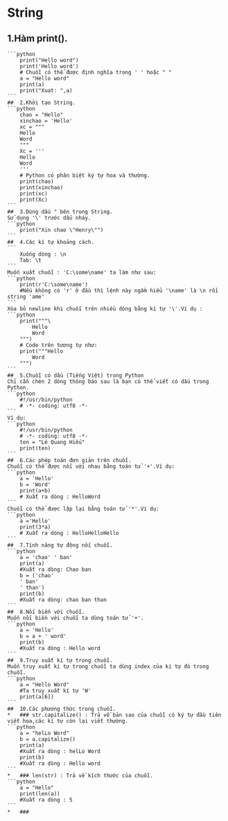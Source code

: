 # String
## 1.Hàm print().
	```python
		print("Hello word")
		print('Hello word')
		# Chuỗi có thể được định nghĩa trong ' ' hoặc " "
		a = "Hello word"
		print(a)
		print("Xuat: ",a)
	```
	##	2.Khởi tạo String.
	```python
		chao = "Hello"
		xinchao = 'Hello'
		xc = """
		Hello 
		Word
		"""
		Xc = '''
		Hello
		Word
		'''
		# Python có phân biệt ký tự hoa và thường.
		print(chao)
		print(xinchao)
		print(xc)
		print(Xc)
	```
	##	3.Dùng dấu " bên trong String.
	Sử dụng '\' trước dấu nháy.  
	```python
		print("Xin chao \"Henry\"")
	```
	##	4.Các kí tự khoảng cách.
	```
		Xuống dòng : \n  
		Tab: \t 
	```
	Muốn xuất chuỗi : 'C:\some\name' ta làm như sau:  
	```python
		print(r'C:\some\name')
		#Nếu không có 'r' ở đầu thì lệnh này ngầm hiểu '\name' là \n rồi string 'ame'
	```
	Xóa bỏ newline khi chuỗi trên nhiều dòng bằng kí tự '\'.Ví dụ :  
	```python
		print("""\
			Hello
			Word
		""")
		# Code trên tương tự như:
		print("""Hello
			Word
		""")
	```
	##	5.Chuỗi có dấu (Tiếng Việt) trong Python
	Chỉ cần chèn 2 dòng thông báo sau là bạn có thể viết có dấu trong Python.  
	```python
		#!/usr/bin/python
		# -*- coding: utf8 -*-
	```
	Ví dụ:  
	```python
		#!/usr/bin/python
		# -*- coding: utf8 -*-
		ten = "Lê Quang Hiếu"
		print(ten)
	```
	##	6.Các phép toán đơn giản trên chuỗi.    
	Chuỗi có thể được nối với nhau bằng toán tử '+'.Ví dụ:  
	```python
		a = 'Hello'
		b = 'Word'
		print(a+b)
		# Xuất ra dòng : HelloWord
	```
	Chuỗi có thể được lặp lại bằng toán tử '*'.Ví dụ:  
	```python
		a ='Hello'
		print(3*a)
		# Xuất ra dòng : HelloHelloHello
	```
	##	7.Tính năng tự động nối chuỗi.
	```python
		a = 'chao' ' ban'
		print(a)
		#Xuất ra dòng: Chao ban
		b = ('chao'
		' ban'
		' than')
		print(b)
		#Xuất ra dòng: chao ban than
	```
	##	8.Nối biến với chuỗi.
	Muốn nối biến với chuỗi ta dùng toán tử '+'.  
	```python
		a = 'Hello'
		b = a + ' word'
		print(b)
		#Xuất ra dòng : Hello word 
	```
	##	9.Truy xuất kí tự trong chuỗi.
	Muốn truy xuất kí tự trong chuỗi ta dùng index của kí tự đó trong chuỗi.  
	```python
		a = "Hello Word"
		#Ta truy xuất kí tự 'W'
		print(a[6])
	```
	##	10.Các phương thức trong chuỗi.
	*	###	str.capitalize() : Trả về bản sao của chuỗi có ký tự đầu tiên viết hoa,các kí tự còn lại viết thường.
	```python
		a = "helLo Word"
		b = a.capitalize()
		print(a)
		#Xuất ra dòng : helLo Word
		print(b)
		#Xuất ra dòng : Hello word
	```
	*	###	len(str) : Trả về kích thước của chuỗi.
	```python
		a = "Hello"
		print(len(a))
		#Xuất ra dòng : 5
	```
	*	###	
